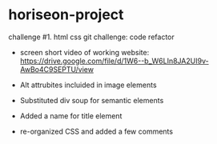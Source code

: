 # horiseon-project

challenge #1. html css git challenge: code refactor

* screen short video of working website:
https://drive.google.com/file/d/1W6--b_W6LIn8JA2UI9v-AwBo4C9SEPTU/view

* Alt attrubites incluided in image elements
* Substituted div soup for semantic elements
* Added a name for title element 
* re-organized CSS and added a few comments

